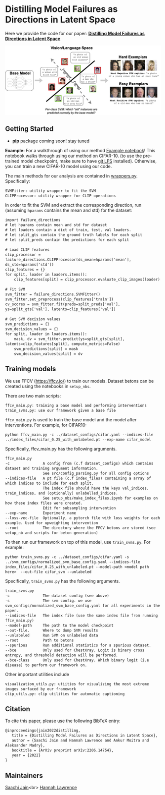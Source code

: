 # Distilling Model Failures as Directions in Latent Space
Here we provide the code for our paper: **[Distilling Model Failures as Directions in Latent Space](https://arxiv.org/abs/2206.14754)**

<p>
<img src="corr_errs_pic.jpg" width="700" >
</p>

## Getting Started
* **pip** package coming soon! stay tuned
 
**Example:** For a walkthrough of using our method [Example notebook](https://github.com/MadryLab/failure-directions/blob/release/example/Example.ipynb)! This notebook walks through using our method on CIFAR-10. (to use the pre-trained model checkpoint, make sure to have [git LFS](https://git-lfs.github.com/) installed). Otherwise, you can train a new CIFAR-10 model using our code. 


The main methods for our analysis are contained in [wrappers.py](https://github.com/MadryLab/failure-directions/blob/release/failure_directions/src/wrappers.py). Specifically:
```
SVMFitter: utility wrapper to fit the SVM
CLIPProcessor: utility wrapper for CLIP operations
```

In order to fit the SVM and extract the corresponding direction, run (assuming `hparams` contains the mean and std) for the dataset:
```
import failure_directions
# let hparams contain mean and std for dataset
# let loaders contain a dict of train, test, val loaders.
# let split_gts contain the ground truth labels for each split
# let split_preds contain the predictions for each split

# Load CLIP features
clip_processor = failure_directions.CLIPProcessor(ds_mean=hparams['mean'], ds_std=hparams['std'])
clip_features = {}
for split, loader in loaders.items():
    clip_features[split] = clip_processor.evaluate_clip_images(loader)
    
# Fit SVM
svm_fitter = failure_directions.SVMFitter()
svm_fitter.set_preprocess(clip_features['train'])
cv_scores = svm_fitter.fit(preds=split_preds['val'], ys=split_gts['val'], latents=clip_features['val'])

# Get SVM decision values
svm_predictions = {}
svm_decision_values = {}
for split, loader in loaders.items():
    mask, dv = svm_fitter.predict(ys=split_gts[split], latents=clip_features[split], compute_metrics=False)
    svm_predictions[split] = mask
    svm_decision_values[split] = dv
```


## Training models
We use FFCV (https://ffcv.io/) to train our models. Dataset betons can be created using the notebooks in `setup_nbs`.

There are two main scripts: 
```
ffcv_main.py: training a base model and performing interventions
train_svms.py: use our framework given a base file
```

`ffcv_main.py` is used to train the base model and the model after interventions. For example, for CIFAR10:

```
python ffcv_main.py -c ../dataset_configs/cifar.yaml --indices-file ../index_files/cifar_0.25_with_unlabeled.pt --exp-name cifar_model
```

Specifically, ffcv_main.py has the following arguments.  
```
ffcv_main.py
-c               A config from (c.f dataset_configs) which contains dataset and training argument information.
                 See src/config_parsing.py for all config options
--indices-file   A pt file (c.f index_files) containing a array of which indices to include for each split. 
                 The index file should have the keys val_indices, train_indices, and (optionally) unlabelled_indices.
                 See setup_nbs/make_index_files.ipynb for examples on how these index files were created. 
                 Edit for subsampling intervention
--exp-name       Experiment name
--loss-vec-file  Optionally, a pytorch file with loss weights for each example. Used for upweighting intervention
--root           The directory where the FFCV betons are stored (see setup_nb and scripts for beton generation)
```


To then run our framework on top of this model, use `train_svms.py`. For example:

```
python train_svms.py -c ../dataset_configs/cifar.yaml -s ../svm_configs/normalized_svm_base_config.yaml --indices-file index_files/cifar_0.25_with_unlabeled.pt --model-path <model path here>  --out-file cifar_svm --unlabeled
```

Specifically, `train_svms.py` has the following arguments.
```
train_svms.py
-c               The dataset config (see above)
-s               The svm config. we use svm_configs/normalized_svm_base_config.yaml for all experiments in the paper.
--indices-file   The index file (use the same index file from running ffcv_main.py)
--model-path     The path to the model checkpoint
--out-file.      Where to dump SVM results
--unlabeled      Run SVM on unlabeled data
--root           Path to betons
--spurious       Run additional statistics for a spurious dataset.
--bce            Only used for ChestXray. Logit is binary cross entropy, and threshold detection will be performed.
--bce-class      Only used for ChestXray. Which binary logit (i.e disease) to perform our framework on.
```


Other important utilities include
```
visualization_utils.py: utiities for visualizing the most extreme images surfaced by our framework
clip_utils.py: clip utilities for automatic captioning
```

## Citation
To cite this paper, please use the following BibTeX entry:
```
@inproceedings{jain2022distilling,
   title = {Distilling Model Failures as Directions in Latent Space},
   author = {Saachi Jain and Hannah Lawrence and Ankur Moitra and Aleksander Madry}, 
   booktitle = {ArXiv preprint arXiv:2206.14754},
   year = {2022}
}
```

## Maintainers
[Saachi Jain](https://twitter.com/saachi_jain_)<br>
[Hannah Lawrence](https://twitter.com/HLawrenceCS)

